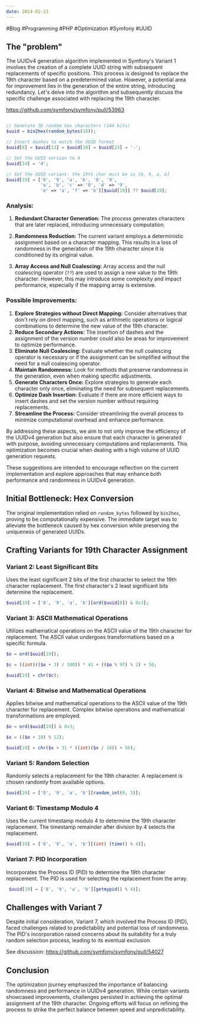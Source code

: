 ```yaml
---
date: 2024-02-23
---
```

#Blog #Programming #PHP #Optimization #Symfony #UUID
## The "problem"

The UUIDv4 generation algorithm implemented in Symfony's Variant 1 involves the creation of a complete UUID string with subsequent replacements of specific positions. This process is designed to replace the 19th character based on a predetermined value. However, a potential area for improvement lies in the generation of the entire string, introducing redundancy. Let's delve into the algorithm and subsequently discuss the specific challenge associated with replacing the 19th character.

https://github.com/symfony/symfony/pull/53963

```php

// Generate 36 random hex characters (144 bits) 
$uuid = bin2hex(random_bytes(18)); 

// Insert dashes to match the UUID format 
$uuid[8] = $uuid[13] = $uuid[18] = $uuid[23] = '-'; 

// Set the UUID version to 4 
$uuid[14] = '4'; 

// Set the UUID variant: the 19th char must be in [8, 9, a, b] 
$uuid[19] = ['8', '9', 'a', 'b', '8', '9', 
			 'a', 'b', 'c' => '8', 'd' => '9', 
			 'e' => 'a', 'f' => 'b'][$uuid[19]] ?? $uuid[19];
```

### Analysis:

1. **Redundant Character Generation:** The process generates characters that are later replaced, introducing unnecessary computation.

3. **Randomness Reduction:** The current variant employs a deterministic assignment based on a character mapping. This results in a loss of randomness in the generation of the 19th character since it is conditioned by its original value.

4. **Array Access and Null Coalescing:** Array access and the null coalescing operator (`??`) are used to assign a new value to the 19th character. However, this may introduce some complexity and impact performance, especially if the mapping array is extensive.
### Possible Improvements:

1. **Explore Strategies without Direct Mapping:** Consider alternatives that don't rely on direct mapping, such as arithmetic operations or logical combinations to determine the new value of the 19th character.
2. **Reduce Secondary Actions:** The insertion of dashes and the assignment of the version number could also be areas for improvement to optimize performance.
3. **Eliminate Null Coalescing:** Evaluate whether the null coalescing operator is necessary or if the assignment can be simplified without the need for a null coalescing operator.
4. **Maintain Randomness:** Look for methods that preserve randomness in the generation, even when making specific adjustments.
5. **Generate Characters Once:** Explore strategies to generate each character only once, eliminating the need for subsequent replacements.
6. **Optimize Dash Insertion:** Evaluate if there are more efficient ways to insert dashes and set the version number without requiring replacements.
7. **Streamline the Process:** Consider streamlining the overall process to minimize computational overhead and enhance performance.

By addressing these aspects, we aim to not only improve the efficiency of the UUIDv4 generation but also ensure that each character is generated with purpose, avoiding unnecessary computations and replacements. This optimization becomes crucial when dealing with a high volume of UUID generation requests.

These suggestions are intended to encourage reflection on the current implementation and explore approaches that may enhance both performance and randomness in UUIDv4 generation.
## Initial Bottleneck: Hex Conversion

The original implementation relied on `random_bytes` followed by `bin2hex`, proving to be computationally expensive. The immediate target was to alleviate the bottleneck caused by hex conversion while preserving the uniqueness of generated UUIDs.

## Crafting Variants for 19th Character Assignment

### Variant 2: Least Significant Bits

Uses the least significant 2 bits of the first character to select the 19th character replacement. The first character's 2 least significant bits determine the replacement.

```php
$uuid[19] = ['8', '9', 'a', 'b'][ord($uuid[0]) & 0x3];
```

### Variant 3: ASCII Mathematical Operations

Utilizes mathematical operations on the ASCII value of the 19th character for replacement. The ASCII value undergoes transformations based on a specific formula.

```php
$o = ord($uuid[19]);

$c = ((int)(($o + 3) / 100)) * 41 + (($o % 97) % 2) + 56;

$uuid[19] = chr($c);
```
### Variant 4: Bitwise and Mathematical Operations

Applies bitwise and mathematical operations to the ASCII value of the 19th character for replacement. Complex bitwise operations and mathematical transformations are employed.

```php
$o = ord($uuid[19]) & 0x3;

$x = (($o + 10) % 12);

$uuid[19] = chr($x + 31 * ((int)($x / 10)) + 56);
```
### Variant 5: Random Selection

Randomly selects a replacement for the 19th character. A replacement is chosen randomly from available options.

```php
$uuid[19] = ['8', '9', 'a', 'b'][random_int(0, 3)];
```
### Variant 6: Timestamp Modulo 4

Uses the current timestamp modulo 4 to determine the 19th character replacement. The timestamp remainder after division by 4 selects the replacement.
```php
$uuid[19] = ['8', '9', 'a', 'b'][(int) (time() % 4)];
```
### Variant 7: PID Incorporation

Incorporates the Process ID (PID) to determine the 19th character replacement. The PID is used for selecting the replacement from the array.

```php
 $uuid[19] = ['8', '9', 'a', 'b'][getmypid() % 4)];
```
## Challenges with Variant 7

Despite initial consideration, Variant 7, which involved the Process ID (PID), faced challenges related to predictability and potential loss of randomness. The PID's incorporation raised concerns about its suitability for a truly random selection process, leading to its eventual exclusion.

See discussion: https://github.com/symfony/symfony/pull/54027
## Conclusion

The optimization journey emphasized the importance of balancing randomness and performance in UUIDv4 generation. While certain variants showcased improvements, challenges persisted in achieving the optimal assignment of the 19th character. Ongoing efforts will focus on refining the process to strike the perfect balance between speed and unpredictability.